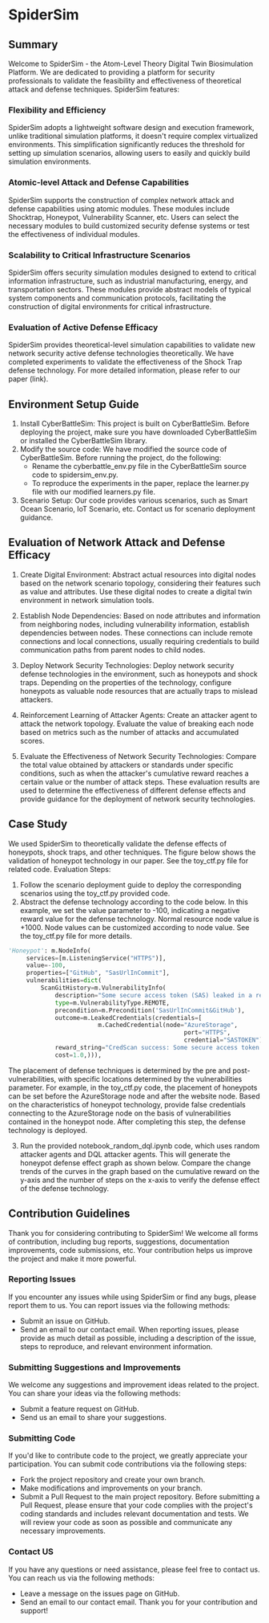 # SpiderSim
## Summary
Welcome to SpiderSim - the Atom-Level Theory Digital Twin Biosimulation Platform. We are dedicated to providing a platform for security professionals to validate the feasibility and effectiveness of theoretical attack and defense techniques. SpiderSim features:

### Flexibility and Efficiency
SpiderSim adopts a lightweight software design and execution framework, unlike traditional simulation platforms, it doesn't require complex virtualized environments. This simplification significantly reduces the threshold for setting up simulation scenarios, allowing users to easily and quickly build simulation environments.

### Atomic-level Attack and Defense Capabilities
SpiderSim supports the construction of complex network attack and defense capabilities using atomic modules. These modules include Shocktrap, Honeypot, Vulnerability Scanner, etc. Users can select the necessary modules to build customized security defense systems or test the effectiveness of individual modules.

### Scalability to Critical Infrastructure Scenarios
SpiderSim offers security simulation modules designed to extend to critical information infrastructure, such as industrial manufacturing, energy, and transportation sectors. These modules provide abstract models of typical system components and communication protocols, facilitating the construction of digital environments for critical infrastructure.

### Evaluation of Active Defense Efficacy
SpiderSim provides theoretical-level simulation capabilities to validate new network security active defense technologies theoretically. We have completed experiments to validate the effectiveness of the Shock Trap defense technology. For more detailed information, please refer to our paper (link).

## Environment Setup Guide
1. Install CyberBattleSim:
   This project is built on CyberBattleSim. Before deploying the project, make sure you have downloaded CyberBattleSim or installed the CyberBattleSim library.
2. Modify the source code:
   We have modified the source code of CyberBattleSim. Before running the project, do the following:
   - Rename the cyberbattle_env.py file in the CyberBattleSim source code to spidersim_env.py.
   - To reproduce the experiments in the paper, replace the learner.py file with our modified learners.py file.
3. Scenario Setup:
   Our code provides various scenarios, such as Smart Ocean Scenario, IoT Scenario, etc. Contact us for scenario deployment guidance.

## Evaluation of Network Attack and Defense Efficacy
1. Create Digital Environment: Abstract actual resources into digital nodes based on the network scenario topology, considering their features such as value and attributes. Use these digital nodes to create a digital twin environment in network simulation tools.

2. Establish Node Dependencies: Based on node attributes and information from neighboring nodes, including vulnerability information, establish dependencies between nodes. These connections can include remote connections and local connections, usually requiring credentials to build communication paths from parent nodes to child nodes.

3. Deploy Network Security Technologies: Deploy network security defense technologies in the environment, such as honeypots and shock traps. Depending on the properties of the technology, configure honeypots as valuable node resources that are actually traps to mislead attackers.

4. Reinforcement Learning of Attacker Agents: Create an attacker agent to attack the network topology. Evaluate the value of breaking each node based on metrics such as the number of attacks and accumulated scores.

5. Evaluate the Effectiveness of Network Security Technologies: Compare the total value obtained by attackers or standards under specific conditions, such as when the attacker's cumulative reward reaches a certain value or the number of attack steps. These evaluation results are used to determine the effectiveness of different defense effects and provide guidance for the deployment of network security technologies.

## Case Study
We used SpiderSim to theoretically validate the defense effects of honeypots, shock traps, and other techniques. The figure below shows the validation of honeypot technology in our paper. See the toy_ctf.py file for related code.
Evaluation Steps:
1. Follow the scenario deployment guide to deploy the corresponding scenarios using the toy_ctf.py provided code.
2. Abstract the defense technology according to the code below. In this example, we set the value parameter to -100, indicating a negative reward value for the defense technology. Normal resource node value is +1000. Node values can be customized according to node value. See the toy_ctf.py file for more details.

```python
'Honeypot': m.NodeInfo(
     services=[m.ListeningService("HTTPS")],
     value=-100,
     properties=["GitHub", "SasUrlInCommit"],
     vulnerabilities=dict(
         ScanGitHistory=m.VulnerabilityInfo(
             description="Some secure access token (SAS) leaked in a reverted git commit",
             type=m.VulnerabilityType.REMOTE,
             precondition=m.Precondition('SasUrlInCommit&GitHub'),
             outcome=m.LeakedCredentials(credentials=[
                         m.CachedCredential(node="AzureStorage",
                                                 port="HTTPS",
                                                 credential="SASTOKEN")]), # error credentials
             reward_string="CredScan success: Some secure access token (SAS) was leaked in a reverted git commit",
             cost=1.0,))),
```
The placement of defense techniques is determined by the pre and post-vulnerabilities, with specific locations determined by the vulnerabilities parameter. For example, in the toy_ctf.py code, the placement of honeypots can be set before the AzureStorage node and after the website node. Based on the characteristics of honeypot technology, provide false credentials connecting to the AzureStorage node on the basis of vulnerabilities contained in the honeypot node. After completing this step, the defense technology is deployed.

3. Run the provided notebook_random_dql.ipynb code, which uses random attacker agents and DQL attacker agents. This will generate the honeypot defense effect graph as shown below. Compare the change trends of the curves in the graph based on the cumulative reward on the y-axis and the number of steps on the x-axis to verify the defense effect of the defense technology.

## Contribution Guidelines
Thank you for considering contributing to SpiderSim! We welcome all forms of contribution, including bug reports, suggestions, documentation improvements, code submissions, etc. Your contribution helps us improve the project and make it more powerful.

### Reporting Issues
If you encounter any issues while using SpiderSim or find any bugs, please report them to us. You can report issues via the following methods:
- Submit an issue on GitHub.
- Send an email to our contact email.
When reporting issues, please provide as much detail as possible, including a description of the issue, steps to reproduce, and relevant environment information.

### Submitting Suggestions and Improvements
We welcome any suggestions and improvement ideas related to the project. You can share your ideas via the following methods:
- Submit a feature request on GitHub.
- Send us an email to share your suggestions.

### Submitting Code
If you'd like to contribute code to the project, we greatly appreciate your participation. You can submit code contributions via the following steps:
- Fork the project repository and create your own branch.
- Make modifications and improvements on your branch.
- Submit a Pull Request to the main project repository.
Before submitting a Pull Request, please ensure that your code complies with the project's coding standards and includes relevant documentation and tests. We will review your code as soon as possible and communicate any necessary improvements.

### Contact US
If you have any questions or need assistance, please feel free to contact us. You can reach us via the following methods:

- Leave a message on the issues page on GitHub.
- Send an email to our contact email.
Thank you for your contribution and support!
